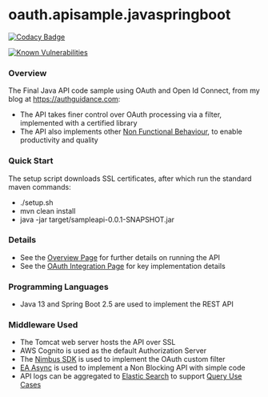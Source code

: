 # oauth.apisample.javaspringboot

[![Codacy Badge](https://app.codacy.com/project/badge/Grade/599ddc4dabcc4810b6ac9af8ddc8bc20)](https://www.codacy.com/gh/gary-archer/oauth.apisample.javaspringboot/dashboard?utm_source=github.com&amp;utm_medium=referral&amp;utm_content=gary-archer/oauth.apisample.javaspringboot&amp;utm_campaign=Badge_Grade)

[![Known Vulnerabilities](https://snyk.io/test/github/gary-archer/oauth.apisample.javaspringboot/badge.svg?targetFile=pom.xml)](https://snyk.io/test/github/gary-archer/oauth.apisample.javaspringboot?targetFile=pom.xml&x=2)

### Overview 

The Final Java API code sample using OAuth and Open Id Connect, from my blog at https://authguidance.com:

- The API takes finer control over OAuth processing via a filter, implemented with a certified library
- The API also implements other [Non Functional Behaviour](https://authguidance.com/2017/10/08/corporate-code-sample-core-behavior/), to enable productivity and quality

### Quick Start
The setup script downloads SSL certificates, after which run the standard maven commands:

- ./setup.sh
- mvn clean install
- java -jar target/sampleapi-0.0.1-SNAPSHOT.jar

### Details

* See the [Overview Page](https://authguidance.com/2019/03/24/java-spring-boot-api-overview/) for further details on running the API
* See the [OAuth Integration Page](https://authguidance.com/2019/03/24/java-spring-boot-api-coding-key-points/) for key implementation details

### Programming Languages

* Java 13 and Spring Boot 2.5 are used to implement the REST API

### Middleware Used

* The Tomcat web server hosts the API over SSL
* AWS Cognito is used as the default Authorization Server
* The [Nimbus SDK](https://connect2id.com/products/nimbus-oauth-openid-connect-sdk) is used to implement the OAuth custom filter
* [EA Async](https://github.com/electronicarts/ea-async) is used to implement a Non Blocking API with simple code
* API logs can be aggregated to [Elastic Search](https://authguidance.com/2019/07/19/log-aggregation-setup/) to support [Query Use Cases](https://authguidance.com/2019/08/02/intelligent-api-platform-analysis/)
